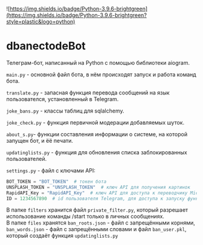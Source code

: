 ![https://img.shields.io/badge/Python-3.9.6-brightgreen](https://img.shields.io/badge/Python-3.9.6-brightgreen?style=plastic&logo=python)

# dbanectodeBot
Телеграм-бот, написанный на Python с помощью библиотеки aiogram.

  `main.py` - основной файл бота, в нём происходят запуск и работа команд бота.
  
  `translate.py` - запасная функция перевода сообщений на язык пользователся, установленный в Telegram.
  
  `joke_bans.py` - классы таблиц для sqlalchemy.
  
  `joke_check.py` - функция первичной модерации добавляемых шуток.
  
  `about_s.py`- функции составления информации о системе, на которой запущен бот, и ёё печати.
  
  `updatinglists.py` - функция для обновления списка заблокированных пользователей.
  
  `settings.py` - файл с ключами API:
```python
BOT_TOKEN = "BOT_TOKEN"  # токен бота
UNSPLASH_TOKEN = "UNSPLASH_TOKEN"  # ключ API для получения картинок
RapidAPI_Key = "RapidAPI_Key"  # ключ API для доступа к переводчику Microsoft
ID = 1234567890  # id пользователя Telegram, для доступа к запуску функции /restart
```
   
   В папке `filters` хранится файл `private_filter.py`, который разрешает использование команды /start только в личных сообщениях.    
   В папке `files` хранятся `ban_roots.json` - файл с запрещёнными корнями, `ban_words.json` - файл с запрещёнными словами и файл `ban_user.pkl`, который создаёт функция `updatinglists.py`
